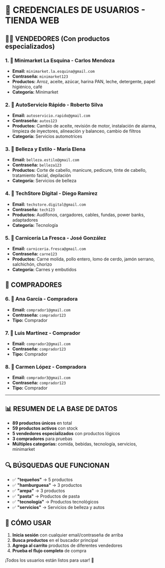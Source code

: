 # 🔐 CREDENCIALES DE USUARIOS - TIENDA WEB

## 👨‍💼 VENDEDORES (Con productos especializados)

### 1. 🏪 **Minimarket La Esquina** - Carlos Mendoza
- **Email:** `minimarket.la.esquina@gmail.com`
- **Contraseña:** `minimarket123`
- **Productos:** Arroz, aceite, azúcar, harina PAN, leche, detergente, papel higiénico, café
- **Categoría:** Minimarket

### 2. 🔧 **AutoServicio Rápido** - Roberto Silva  
- **Email:** `autoservicio.rapido@gmail.com`
- **Contraseña:** `autos123`
- **Productos:** Cambio de aceite, revisión de motor, instalación de alarma, limpieza de inyectores, alineación y balanceo, cambio de filtros
- **Categoría:** Servicios automotrices

### 3. 💄 **Belleza y Estilo** - María Elena
- **Email:** `belleza.estilo@gmail.com`
- **Contraseña:** `belleza123`
- **Productos:** Corte de cabello, manicure, pedicure, tinte de cabello, tratamiento facial, depilación
- **Categoría:** Servicios de belleza

### 4. 📱 **TechStore Digital** - Diego Ramírez
- **Email:** `techstore.digital@gmail.com`
- **Contraseña:** `tech123`
- **Productos:** Audífonos, cargadores, cables, fundas, power banks, adaptadores
- **Categoría:** Tecnología

### 5. 🥩 **Carnicería La Fresca** - José González
- **Email:** `carniceria.fresca@gmail.com`
- **Contraseña:** `carne123`
- **Productos:** Carne molida, pollo entero, lomo de cerdo, jamón serrano, salchichón, chorizo
- **Categoría:** Carnes y embutidos

## 🛒 COMPRADORES

### 6. 👩 **Ana García** - Compradora
- **Email:** `comprador1@gmail.com`
- **Contraseña:** `comprador123`
- **Tipo:** Comprador

### 7. 👨 **Luis Martínez** - Comprador
- **Email:** `comprador2@gmail.com`
- **Contraseña:** `comprador123`
- **Tipo:** Comprador

### 8. 👩 **Carmen López** - Compradora
- **Email:** `comprador3@gmail.com`
- **Contraseña:** `comprador123`
- **Tipo:** Comprador

---

## 📊 RESUMEN DE LA BASE DE DATOS

- **89 productos únicos** en total
- **59 productos activos** con stock
- **5 vendedores especializados** con productos lógicos
- **3 compradores** para pruebas
- **Múltiples categorías:** comida, bebidas, tecnología, servicios, minimarket

## 🔍 BÚSQUEDAS QUE FUNCIONAN

- ✅ **"tequeños"** → 5 productos
- ✅ **"hamburguesa"** → 3 productos  
- ✅ **"arepa"** → 3 productos
- ✅ **"pasta"** → Productos de pasta
- ✅ **"tecnología"** → Productos tecnológicos
- ✅ **"servicios"** → Servicios de belleza y autos

## 🚀 CÓMO USAR

1. **Inicia sesión** con cualquier email/contraseña de arriba
2. **Busca productos** en el buscador principal
3. **Agrega al carrito** productos de diferentes vendedores
4. **Prueba el flujo completo** de compra

¡Todos los usuarios están listos para usar! 🎉





